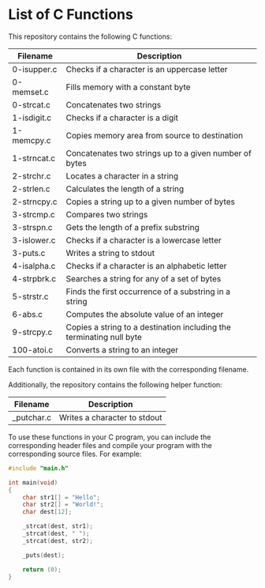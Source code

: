 # List of C Functions

This repository contains the following C functions:

| Filename | Description |
| -------- | ----------- |
| 0-isupper.c | Checks if a character is an uppercase letter |
| 0-memset.c | Fills memory with a constant byte |
| 0-strcat.c | Concatenates two strings |
| 1-isdigit.c | Checks if a character is a digit |
| 1-memcpy.c | Copies memory area from source to destination |
| 1-strncat.c | Concatenates two strings up to a given number of bytes |
| 2-strchr.c | Locates a character in a string |
| 2-strlen.c | Calculates the length of a string |
| 2-strncpy.c | Copies a string up to a given number of bytes |
| 3-strcmp.c | Compares two strings |
| 3-strspn.c | Gets the length of a prefix substring |
| 3-islower.c | Checks if a character is a lowercase letter |
| 3-puts.c | Writes a string to stdout |
| 4-isalpha.c | Checks if a character is an alphabetic letter |
| 4-strpbrk.c | Searches a string for any of a set of bytes |
| 5-strstr.c | Finds the first occurrence of a substring in a string |
| 6-abs.c | Computes the absolute value of an integer |
| 9-strcpy.c | Copies a string to a destination including the terminating null byte |
| 100-atoi.c | Converts a string to an integer |

Each function is contained in its own file with the corresponding filename.

Additionally, the repository contains the following helper function:

| Filename | Description |
| -------- | ----------- |
| _putchar.c | Writes a character to stdout |

To use these functions in your C program, you can include the corresponding header files and compile your program with the corresponding source files. For example:

```c
#include "main.h"

int main(void)
{
    char str1[] = "Hello";
    char str2[] = "World!";
    char dest[12];

    _strcat(dest, str1);
    _strcat(dest, " ");
    _strcat(dest, str2);

    _puts(dest);

    return (0);
}

